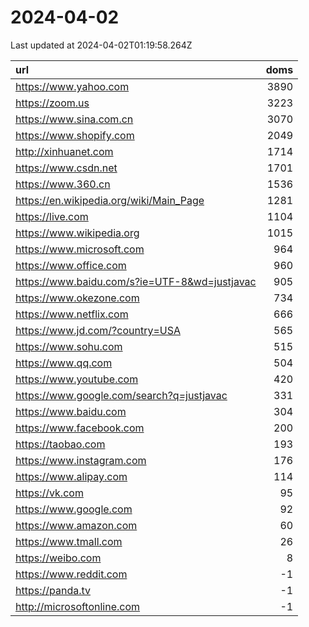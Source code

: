 # 2024-04-02

<!-- BEGIN -->
Last updated at 2024-04-02T01:19:58.264Z

url | doms
:- | -:
https://www.yahoo.com | 3890
https://zoom.us | 3223
https://www.sina.com.cn | 3070
https://www.shopify.com | 2049
http://xinhuanet.com | 1714
https://www.csdn.net | 1701
https://www.360.cn | 1536
https://en.wikipedia.org/wiki/Main_Page | 1281
https://live.com | 1104
https://www.wikipedia.org | 1015
https://www.microsoft.com | 964
https://www.office.com | 960
https://www.baidu.com/s?ie=UTF-8&wd=justjavac | 905
https://www.okezone.com | 734
https://www.netflix.com | 666
https://www.jd.com/?country=USA | 565
https://www.sohu.com | 515
https://www.qq.com | 504
https://www.youtube.com | 420
https://www.google.com/search?q=justjavac | 331
https://www.baidu.com | 304
https://www.facebook.com | 200
https://taobao.com | 193
https://www.instagram.com | 176
https://www.alipay.com | 114
https://vk.com | 95
https://www.google.com | 92
https://www.amazon.com | 60
https://www.tmall.com | 26
https://weibo.com | 8
https://www.reddit.com | -1
https://panda.tv | -1
http://microsoftonline.com | -1
<!-- END -->
